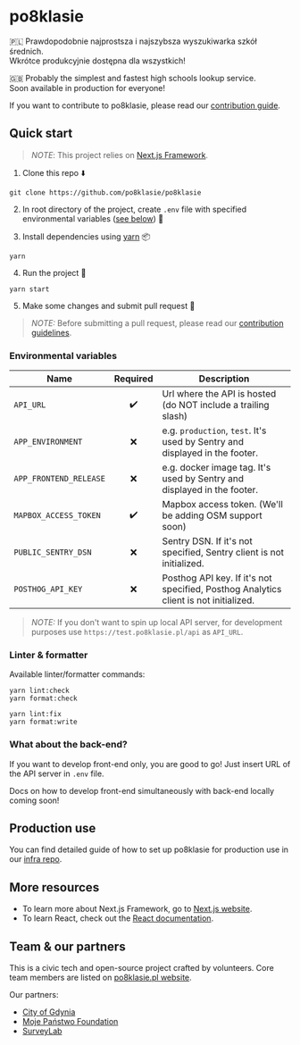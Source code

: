 # po8klasie
:poland: Prawdopodobnie najprostsza i najszybsza wyszukiwarka szkół średnich. <br/>
Wkrótce produkcyjnie dostępna dla wszystkich!

:uk: Probably the simplest and fastest high schools lookup service. <br />
Soon available in production for everyone!

If you want to contribute to po8klasie, please read our [contribution guide](CONTRIBUTING.md).

  
## Quick start 

> *NOTE*: This project relies on [Next.js Framework](https://nextjs.org/).

1. Clone this repo :arrow_down:
```shell script  
git clone https://github.com/po8klasie/po8klasie
```

2. In root directory of the project, create `.env` file with specified environmental variables ([see below](#env-vars)) :page_facing_up:

3. Install dependencies using [yarn](https://yarnpkg.com/) :package:
```shell script  
yarn
```

4. Run the project :rocket:
```shell script  
yarn start
```

5. Make some changes and submit pull request :tada: <br />

> *NOTE:* Before submitting a pull request, please read our [contribution guidelines](CONTRIBUTING.md).

<a name="env-vars"></a>
### Environmental variables

| Name |      Required      | Description                                                                          |
| - |:------------------:|--------------------------------------------------------------------------------------|
| `API_URL` | :heavy_check_mark: | Url where the API is hosted (do NOT include a trailing slash)                        |
| `APP_ENVIRONMENT` |        :x:         | e.g. `production`, `test`. It's used by Sentry and displayed in the footer.          |
| `APP_FRONTEND_RELEASE` |        :x:         | e.g. docker image tag. It's used by Sentry and displayed in the footer.              |
| `MAPBOX_ACCESS_TOKEN` | :heavy_check_mark: | Mapbox access token. (We'll be adding OSM support soon)                              |
| `PUBLIC_SENTRY_DSN` |        :x:         | Sentry DSN. If it's not specified, Sentry client is not initialized.                 |
| `POSTHOG_API_KEY` |        :x:         | Posthog API key. If it's not specified, Posthog Analytics client is not initialized. |

> *NOTE:* If you don't want to spin up local API server, for development purposes use `https://test.po8klasie.pl/api` as `API_URL`.

### Linter & formatter
Available linter/formatter commands:
```shell script
yarn lint:check
yarn format:check

yarn lint:fix
yarn format:write
```

### What about the back-end?
If you want to develop front-end only, you are good to go! Just insert URL of the API server in `.env` file.

Docs on how to develop front-end simultaneously with back-end locally coming soon!
   
   
## Production use
You can find detailed guide of how to set up po8klasie for production use in our [infra repo](https://github.com/po8klasie/infra).
    
    
## More resources  
* To learn more about Next.js Framework, go to [Next.js website](https://nextjs.org/).    
* To learn React, check out the [React documentation](https://reactjs.org/).  
  
  
## Team & our partners
This is a civic tech and open-source project crafted by volunteers. 
Core team members are listed on [po8klasie.pl website](https://po8klasie.pl).

Our partners:
* [City of Gdynia](https://www.gdynia.pl/)
* [Moje Państwo Foundation](https://mojepanstwo.pl/)
* [SurveyLab](https://www.surveylab.com/)
